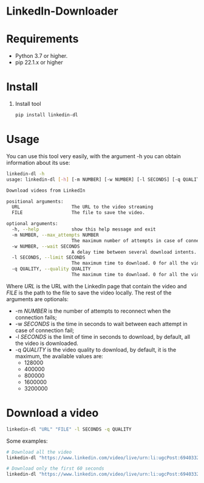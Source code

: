 LinkedIn-Downloader
===================

# Requirements

* Python 3.7 or higher.
* pip 22.1.x or higher

# Install

1. Install tool

   ```bash
   pip install linkedin-dl
   ```

# Usage

You can use this tool very easily, with the argument -h you can obtain information about its use:

```bash
linkedin-dl -h
usage: linkedin-dl [-h] [-m NUMBER] [-w NUMBER] [-l SECONDS] [-q QUALITY] URL FILE

Download videos from LinkedIn

positional arguments:
  URL                   The URL to the video streaming
  FILE                  The file to save the video.

optional arguments:
  -h, --help            show this help message and exit
  -m NUMBER, --max_attempts NUMBER
                        The maximum number of attempts in case of connection error.
  -w NUMBER, --wait SECONDS
                        A delay time between several download intents.
  -l SECONDS, --limit SECONDS
                        The maximum time to download. 0 for all the video. By default, 0.
  -q QUALITY, --quality QUALITY
                        The maximum time to download. 0 for all the video. By default, 3200000.
```

Where _URL_ is the URL with the LinkedIn page that contain the video and
_FILE_ is the path to the file to save the video locally.
The rest of the arguments are optionals:

* -m _NUMBER_ is the number of attempts to reconnect when the connection fails;
* -w _SECONDS_ is the time in seconds to wait between each attempt in case of connection fail;
* -l _SECONDS_ is the limit of time in seconds to download, by default, all the video is downloaded.
* -q _QUALITY_ is the video quality to download, by default, it is the maximum, the available values are:
  * 128000
  * 400000
  * 800000
  * 1600000
  * 3200000

# Download a video

```bash
linkedin-dl "URL" "FILE" -l SECONDS -q QUALITY
```

Some examples:

```bash
# Download all the video
linkedin-dl "https://www.linkedin.com/video/live/urn:li:ugcPost:6940332883056205824/" "Te mereces destacar.mp4"

# Download only the first 60 seconds
linkedin-dl "https://www.linkedin.com/video/live/urn:li:ugcPost:6940332883056205824/" "Te mereces destacar.mp4" -l 60
```
